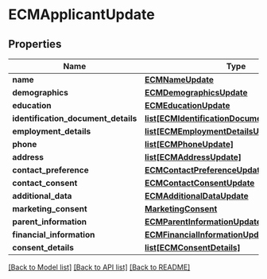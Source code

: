 # ECMApplicantUpdate

## Properties
Name | Type | Description | Notes
------------ | ------------- | ------------- | -------------
**name** | [**ECMNameUpdate**](ECMNameUpdate.md) |  | [optional] 
**demographics** | [**ECMDemographicsUpdate**](ECMDemographicsUpdate.md) |  | [optional] 
**education** | [**ECMEducationUpdate**](ECMEducationUpdate.md) |  | [optional] 
**identification_document_details** | [**list[ECMIdentificationDocumentDetailsUpdate]**](ECMIdentificationDocumentDetailsUpdate.md) |  | [optional] 
**employment_details** | [**list[ECMEmploymentDetailsUpdate]**](ECMEmploymentDetailsUpdate.md) |  | [optional] 
**phone** | [**list[ECMPhoneUpdate]**](ECMPhoneUpdate.md) |  | [optional] 
**address** | [**list[ECMAddressUpdate]**](ECMAddressUpdate.md) |  | [optional] 
**contact_preference** | [**ECMContactPreferenceUpdate**](ECMContactPreferenceUpdate.md) |  | [optional] 
**contact_consent** | [**ECMContactConsentUpdate**](ECMContactConsentUpdate.md) |  | [optional] 
**additional_data** | [**ECMAdditionalDataUpdate**](ECMAdditionalDataUpdate.md) |  | [optional] 
**marketing_consent** | [**MarketingConsent**](MarketingConsent.md) |  | [optional] 
**parent_information** | [**ECMParentInformationUpdate**](ECMParentInformationUpdate.md) |  | [optional] 
**financial_information** | [**ECMFinancialInformationUpdate**](ECMFinancialInformationUpdate.md) |  | [optional] 
**consent_details** | [**list[ECMConsentDetails]**](ECMConsentDetails.md) |  | [optional] 

[[Back to Model list]](../README.md#documentation-for-models) [[Back to API list]](../README.md#documentation-for-api-endpoints) [[Back to README]](../README.md)

